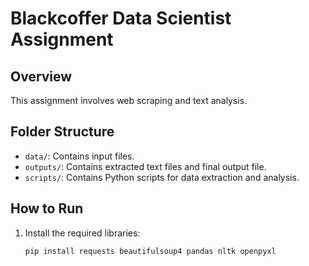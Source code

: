 # Blackcoffer Data Scientist Assignment

## Overview
This assignment involves web scraping and text analysis.

## Folder Structure
- `data/`: Contains input files.
- `outputs/`: Contains extracted text files and final output file.
- `scripts/`: Contains Python scripts for data extraction and analysis.

## How to Run

1. Install the required libraries:
   ```bash
   pip install requests beautifulsoup4 pandas nltk openpyxl
